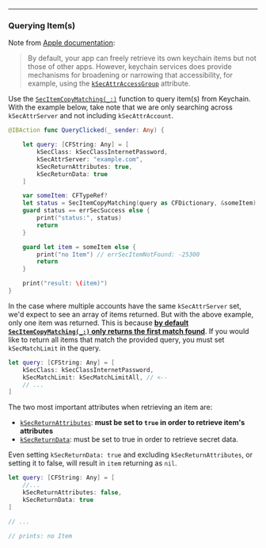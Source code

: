 
---

### Querying Item(s)

<!--
In this section:
- I want to go over how to use `SecItemCopyMatching(_:)`
- explain `kSecReturnData: true`
- When you save duplicate items you get `errSecDuplicateItem`

https://developer.apple.com/documentation/security/keychain_services/keychain_items/searching_for_keychain_items
-->

Note from [Apple documentation](https://developer.apple.com/documentation/security/keychain_services/keychain_items/searching_for_keychain_items#2922072):

> By default, your app can freely retrieve its own keychain items but not those of other apps. However, keychain services does provide mechanisms for broadening or narrowing that accessibility, for example, using the [`kSecAttrAccessGroup`](https://developer.apple.com/documentation/security/ksecattraccessgroup) attribute.

Use the [`SecItemCopyMatching(_:)`](https://developer.apple.com/documentation/security/1398306-secitemcopymatching) function to query item(s) from Keychain. With the example below, take note that we are only searching across `kSecAttrServer` and not including `kSecAttrAccount`.

```swift
@IBAction func QueryClicked(_ sender: Any) {

    let query: [CFString: Any] = [
        kSecClass: kSecClassInternetPassword,
        kSecAttrServer: "example.com",
        kSecReturnAttributes: true,
        kSecReturnData: true
    ]

    var someItem: CFTypeRef?
    let status = SecItemCopyMatching(query as CFDictionary, &someItem)
    guard status == errSecSuccess else {
        print("status:", status)
        return
    }

    guard let item = someItem else {
        print("no Item") // errSecItemNotFound: -25300
        return
    }

    print("result: \(item)")
}
```

In the case where multiple accounts have the same `kSecAttrServer` set, we'd expect to see an array of items returned. But with the above example, only one item was returned. This is because [**by default `SecItemCopyMatching(_:)` only returns the first match found**](https://developer.apple.com/documentation/security/1398306-secitemcopymatching#discussion). If you would like to return all items that match the provided query, you must set `kSecMatchLimit` in the query.

```swift
let query: [CFString: Any] = [
    kSecClass: kSecClassInternetPassword,
    kSecMatchLimit: kSecMatchLimitAll, // <--
    // ...
]
```

The two most important attributes when retrieving an item are:

- [`kSecReturnAttributes`](https://developer.apple.com/documentation/security/ksecreturnattributes): **must be set to `true` in order to retrieve item's attributes**
- [`kSecReturnData`](https://developer.apple.com/documentation/security/ksecreturndata): must be set to true in order to retrieve secret data.


Even setting `kSecReturnData: true` and excluding `kSecReturnAttributes`, or setting it to false, will result in `item` returning as `nil`.

```swift
let query: [CFString: Any] = [
    //...
    kSecReturnAttributes: false,
    kSecReturnData: true
]

// ...

// prints: no Item
```


